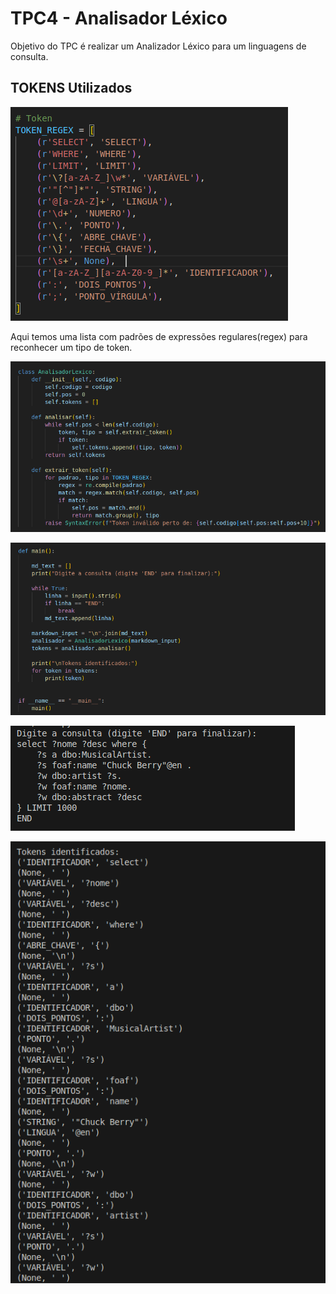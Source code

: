 # TPC4 - Analisador Léxico

Objetivo do TPC é realizar um Analizador Léxico para um linguagens de consulta.

## TOKENS Utilizados

![LISTA DE TOKENS UTILIZADA](https://github.com/rubCoder/PL2025-A93625/blob/main/img/tpc-01.png)

Aqui temos uma lista com padrões de expressões regulares(regex) para reconhecer um tipo de token.





![LISTA DE TOKENS UTILIZADA](https://github.com/rubCoder/PL2025-A93625/blob/main/img/tpc-02.png)

![LISTA DE TOKENS UTILIZADA](https://github.com/rubCoder/PL2025-A93625/blob/main/img/tpc-03.png)

![LISTA DE TOKENS UTILIZADA](https://github.com/rubCoder/PL2025-A93625/blob/main/img/tpc-dadosintroducao.png)

![LISTA DE TOKENS UTILIZADA](https://github.com/rubCoder/PL2025-A93625/blob/main/img/tpc-resultado.png)
